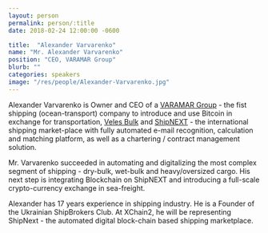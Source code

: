 ```yaml
---
layout: person
permalink: person/:title
date: 2018-02-24 12:00:00 -0600

title:  "Alexander Varvarenko"
name: "Mr. Alexander Varvarenko"
position: "CEO, VARAMAR Group"
blurb: ""
categories: speakers
image: "/res/people/Alexander-Varvarenko.jpg"
---
```


Alexander Varvarenko is Owner and CEO of a [VARAMAR Group](www.varamar.com) - the fist shipping (ocean-transport) company to introduce and use Bitcoin in exchange for transportation, [Veles Bulk](www.velesbulk.com) and [ShipNEXT](www.shipnext.com) - the international shipping market-place with fully automated e-mail recognition, calculation and matching platform, as well as a chartering / contract management solution.

Mr. Varvarenko succeeded in automating and digitalizing the most complex segment of shipping - dry-bulk, wet-bulk and heavy/oversized cargo. His next step is integrating Blockchain on ShipNEXT and introducing a full-scale crypto-currency exchange in sea-freight.

Alexander has 17 years experience in shipping industry. He is a Founder of the Ukrainian ShipBrokers Club. At XChain2, he will be representing ShipNext - the automated digital block-chain based shipping marketplace.